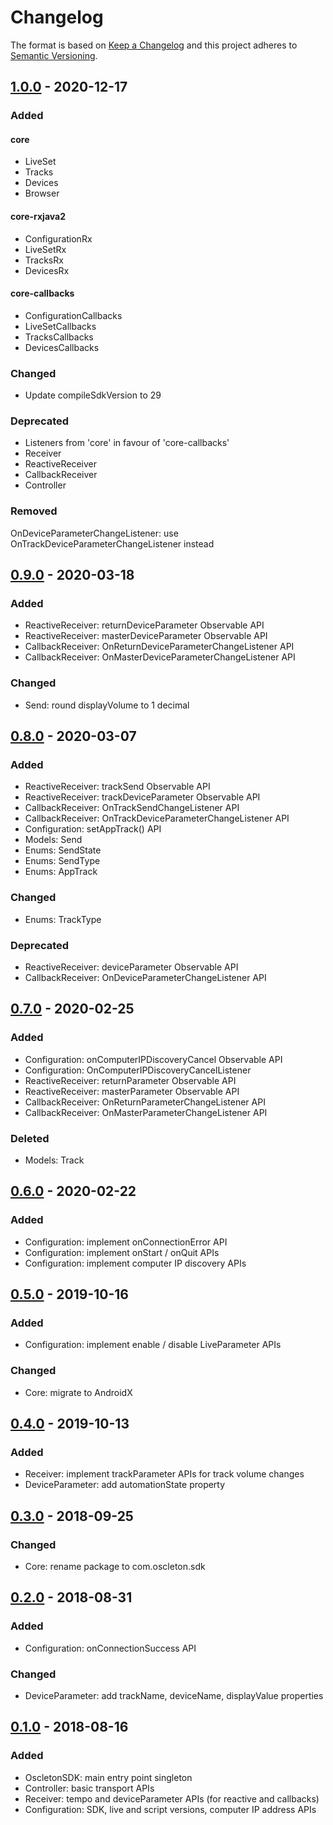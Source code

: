 # Changelog

The format is based on [Keep a Changelog] and this project adheres to [Semantic Versioning].

## [1.0.0] - 2020-12-17

### Added

#### core
- LiveSet
- Tracks
- Devices
- Browser

#### core-rxjava2
- ConfigurationRx
- LiveSetRx
- TracksRx
- DevicesRx

#### core-callbacks
- ConfigurationCallbacks
- LiveSetCallbacks
- TracksCallbacks
- DevicesCallbacks

### Changed
- Update compileSdkVersion to 29

### Deprecated
- Listeners from 'core' in favour of 'core-callbacks'
- Receiver
- ReactiveReceiver
- CallbackReceiver
- Controller

### Removed
OnDeviceParameterChangeListener: use OnTrackDeviceParameterChangeListener instead

## [0.9.0] - 2020-03-18

### Added
- ReactiveReceiver: returnDeviceParameter Observable API
- ReactiveReceiver: masterDeviceParameter Observable API
- CallbackReceiver: OnReturnDeviceParameterChangeListener API
- CallbackReceiver: OnMasterDeviceParameterChangeListener API

### Changed
- Send: round displayVolume to 1 decimal

## [0.8.0] - 2020-03-07

### Added
- ReactiveReceiver: trackSend Observable API
- ReactiveReceiver: trackDeviceParameter Observable API
- CallbackReceiver: OnTrackSendChangeListener API
- CallbackReceiver: OnTrackDeviceParameterChangeListener API
- Configuration: setAppTrack() API
- Models: Send
- Enums: SendState
- Enums: SendType
- Enums: AppTrack

### Changed
- Enums: TrackType

### Deprecated
- ReactiveReceiver: deviceParameter Observable API
- CallbackReceiver: OnDeviceParameterChangeListener API

## [0.7.0] - 2020-02-25

### Added
- Configuration: onComputerIPDiscoveryCancel Observable API
- Configuration: OnComputerIPDiscoveryCancelListener
- ReactiveReceiver: returnParameter Observable API
- ReactiveReceiver: masterParameter Observable API
- CallbackReceiver: OnReturnParameterChangeListener API
- CallbackReceiver: OnMasterParameterChangeListener API

### Deleted
- Models: Track

## [0.6.0] - 2020-02-22

### Added
- Configuration: implement onConnectionError API
- Configuration: implement onStart / onQuit APIs
- Configuration: implement computer IP discovery APIs

## [0.5.0] - 2019-10-16

### Added
- Configuration: implement enable / disable LiveParameter APIs

### Changed
- Core: migrate to AndroidX

## [0.4.0] - 2019-10-13

### Added
- Receiver: implement trackParameter APIs for track volume changes
- DeviceParameter: add automationState property

## [0.3.0] - 2018-09-25

### Changed
- Core: rename package to com.oscleton.sdk 

## [0.2.0] - 2018-08-31

### Added
- Configuration: onConnectionSuccess API

### Changed
- DeviceParameter: add trackName, deviceName, displayValue properties

## [0.1.0] - 2018-08-16

### Added
- OscletonSDK: main entry point singleton
- Controller: basic transport APIs
- Receiver: tempo and deviceParameter APIs (for reactive and callbacks)
- Configuration: SDK, live and script versions, computer IP address APIs




[1.0.0]: https://github.com/ArthurVimond/oscleton-android-sdk/releases/tag/1.0.0
[0.9.0]: https://github.com/ArthurVimond/oscleton-android-sdk/releases/tag/0.9.0
[0.8.0]: https://github.com/ArthurVimond/oscleton-android-sdk/releases/tag/0.8.0
[0.7.0]: https://github.com/ArthurVimond/oscleton-android-sdk/releases/tag/0.7.0
[0.6.0]: https://github.com/ArthurVimond/oscleton-android-sdk/releases/tag/0.6.0
[0.5.0]: https://github.com/ArthurVimond/oscleton-android-sdk/releases/tag/0.5.0
[0.4.0]: https://github.com/ArthurVimond/oscleton-android-sdk/releases/tag/0.4.0
[0.3.0]: https://github.com/ArthurVimond/oscleton-android-sdk/releases/tag/0.3.0
[0.2.0]: https://github.com/ArthurVimond/oscleton-android-sdk/releases/tag/0.2.0
[0.1.0]: https://github.com/ArthurVimond/oscleton-android-sdk/releases/tag/0.1.0

[Keep a Changelog]: http://keepachangelog.com/en/1.0.0/
[Semantic Versioning]: http://semver.org/spec/v2.0.0.html